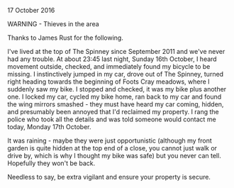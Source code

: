 17 October 2016

WARNING - Thieves in the area

Thanks to James Rust for the following.

I've lived at the top of The Spinney since September 2011 and we've never had any trouble. At about 23:45 last night, Sunday 16th October, I heard movement outside, checked, and immediately found my bicycle to be missing. I instinctively jumped in my car, drove out of The Spinney, turned right heading towards the beginning of Foots Cray meadows, where I suddenly saw my bike. I stopped and checked, it was my bike plus another one. I locked my car, cycled my bike home, ran back to my car and found the wing mirrors smashed - they must have heard my car coming, hidden, and presumably been annoyed that I'd reclaimed my property. I rang the police who took all the details and was told someone would contact me today, Monday 17th October.

It was raining - maybe they were just opportunistic (although my front garden is quite hidden at the top end of a close, you cannot just walk or drive by, which is why I thought my bike was safe) but you never can tell. Hopefully they won't be back.

Needless to say, be extra vigilant and ensure your property is secure.
